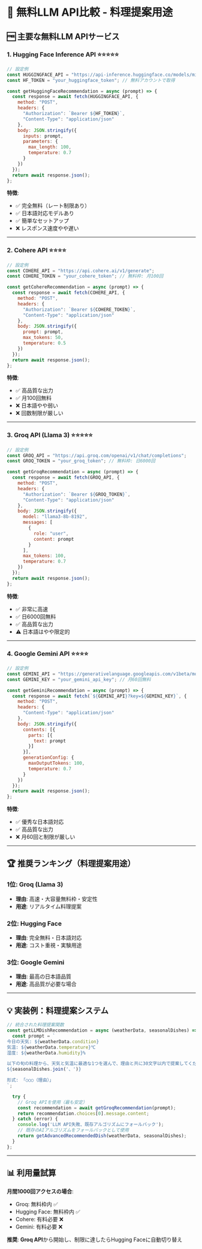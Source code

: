 # 🤖 無料LLM API比較 - 料理提案用途

## 🆓 主要な無料LLM APIサービス

### 1. **Hugging Face Inference API** ⭐⭐⭐⭐⭐
```javascript
// 設定例
const HUGGINGFACE_API = "https://api-inference.huggingface.co/models/microsoft/DialoGPT-medium";
const HF_TOKEN = "your_huggingface_token"; // 無料アカウントで取得

const getHuggingFaceRecommendation = async (prompt) => {
  const response = await fetch(HUGGINGFACE_API, {
    method: "POST",
    headers: {
      "Authorization": `Bearer ${HF_TOKEN}`,
      "Content-Type": "application/json"
    },
    body: JSON.stringify({
      inputs: prompt,
      parameters: {
        max_length: 100,
        temperature: 0.7
      }
    })
  });
  return await response.json();
};
```

**特徴**:
- ✅ 完全無料（レート制限あり）
- ✅ 日本語対応モデルあり
- ✅ 簡単なセットアップ
- ❌ レスポンス速度やや遅い

---

### 2. **Cohere API** ⭐⭐⭐⭐
```javascript
// 設定例
const COHERE_API = "https://api.cohere.ai/v1/generate";
const COHERE_TOKEN = "your_cohere_token"; // 無料枠: 月100回

const getCohereRecommendation = async (prompt) => {
  const response = await fetch(COHERE_API, {
    method: "POST",
    headers: {
      "Authorization": `Bearer ${COHERE_TOKEN}`,
      "Content-Type": "application/json"
    },
    body: JSON.stringify({
      prompt: prompt,
      max_tokens: 50,
      temperature: 0.5
    })
  });
  return await response.json();
};
```

**特徴**:
- ✅ 高品質な出力
- ✅ 月100回無料
- ❌ 日本語やや弱い
- ❌ 回数制限が厳しい

---

### 3. **Groq API (Llama 3)** ⭐⭐⭐⭐⭐
```javascript
// 設定例
const GROQ_API = "https://api.groq.com/openai/v1/chat/completions";
const GROQ_TOKEN = "your_groq_token"; // 無料枠: 日6000回

const getGroqRecommendation = async (prompt) => {
  const response = await fetch(GROQ_API, {
    method: "POST",
    headers: {
      "Authorization": `Bearer ${GROQ_TOKEN}`,
      "Content-Type": "application/json"
    },
    body: JSON.stringify({
      model: "llama3-8b-8192",
      messages: [
        {
          role: "user",
          content: prompt
        }
      ],
      max_tokens: 100,
      temperature: 0.7
    })
  });
  return await response.json();
};
```

**特徴**:
- ✅ 非常に高速
- ✅ 日6000回無料
- ✅ 高品質な出力
- ⚠️ 日本語はやや限定的

---

### 4. **Google Gemini API** ⭐⭐⭐⭐
```javascript
// 設定例
const GEMINI_API = "https://generativelanguage.googleapis.com/v1beta/models/gemini-pro:generateContent";
const GEMINI_KEY = "your_gemini_api_key"; // 月60回無料

const getGeminiRecommendation = async (prompt) => {
  const response = await fetch(`${GEMINI_API}?key=${GEMINI_KEY}`, {
    method: "POST",
    headers: {
      "Content-Type": "application/json"
    },
    body: JSON.stringify({
      contents: [{
        parts: [{
          text: prompt
        }]
      }],
      generationConfig: {
        maxOutputTokens: 100,
        temperature: 0.7
      }
    })
  });
  return await response.json();
};
```

**特徴**:
- ✅ 優秀な日本語対応
- ✅ 高品質な出力
- ❌ 月60回と制限が厳しい

---

## 🏆 推奨ランキング（料理提案用途）

### 1位: **Groq (Llama 3)** 
- **理由**: 高速・大容量無料枠・安定性
- **用途**: リアルタイム料理提案

### 2位: **Hugging Face**
- **理由**: 完全無料・日本語対応
- **用途**: コスト重視・実験用途

### 3位: **Google Gemini**
- **理由**: 最高の日本語品質
- **用途**: 高品質が必要な場合

---

## 💡 実装例：料理提案システム

```javascript
// 統合された料理提案関数
const getLLMDishRecommendation = async (weatherData, seasonalDishes) => {
  const prompt = `
今日の天気: ${weatherData.condition}
気温: ${weatherData.temperature}℃
湿度: ${weatherData.humidity}%

以下の旬の料理から、天気と気温に最適な1つを選んで、理由と共に30文字以内で提案してください：
${seasonalDishes.join('、')}

形式: 「○○○（理由）」
`;

  try {
    // Groq APIを使用（最も安定）
    const recommendation = await getGroqRecommendation(prompt);
    return recommendation.choices[0].message.content;
  } catch (error) {
    console.log('LLM API失敗、既存アルゴリズムにフォールバック');
    // 既存のAIアルゴリズムをフォールバックとして使用
    return getAdvancedRecommendedDish(weatherData, seasonalDishes);
  }
};
```

---

## 📊 利用量試算

**月間1000回アクセスの場合**:
- Groq: 無料枠内 ✅
- Hugging Face: 無料枠内 ✅  
- Cohere: 有料必要 ❌
- Gemini: 有料必要 ❌

**推奨**: **Groq API**から開始し、制限に達したらHugging Faceに自動切り替え
